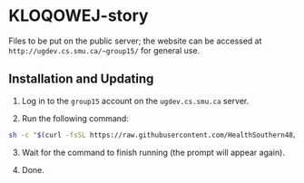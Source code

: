 # KLOQOWEJ-story

Files to be put on the public server;
the website can be accessed at `http://ugdev.cs.smu.ca/~group15/` for general use.

## Installation and Updating

1. Log in to the `group15` account on the `ugdev.cs.smu.ca` server.

2. Run the following command:

```sh
sh -c "$(curl -fsSL https://raw.githubusercontent.com/HealthSouthern48/KLOQOWEJ-story/main/install.sh)"
```

3. Wait for the command to finish running (the prompt will appear again).

4. Done.

